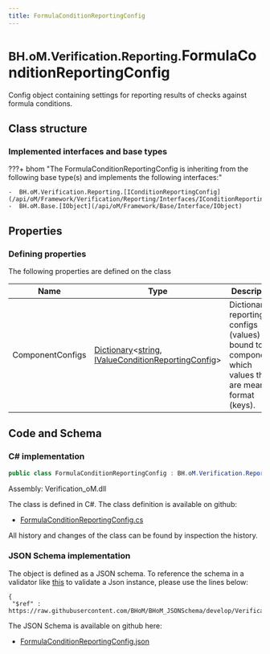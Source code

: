 ```yaml
---
title: FormulaConditionReportingConfig
---
```


# <small>BH.oM.Verification.Reporting.</small>**FormulaConditionReportingConfig**

Config object containing settings for reporting results of checks against formula conditions.

## Class structure

### Implemented interfaces and base types

???+ bhom "The FormulaConditionReportingConfig is inheriting from the following base type(s) and implements the following interfaces:"

    -  BH.oM.Verification.Reporting.[IConditionReportingConfig](/api/oM/Framework/Verification/Reporting/Interfaces/IConditionReportingConfig)
    -  BH.oM.Base.[IObject](/api/oM/Framework/Base/Interface/IObject)


## Properties



### Defining properties

The following properties are defined on the class

| Name             | Type             | Description      | Quantity         |
|------------------|------------------|------------------|------------------|
| ComponentConfigs | [Dictionary](https://learn.microsoft.com/en-us/dotnet/api/System.Collections.Generic.Dictionary-2?view=netstandard-2.0)&lt;[string](https://learn.microsoft.com/en-us/dotnet/api/System.String?view=netstandard-2.0), [IValueConditionReportingConfig](/api/oM/Framework/Verification/Reporting/Interfaces/IValueConditionReportingConfig)&gt; | Dictionary of reporting configs (values) bound to the components, which values they are meant to format (keys). | - |


## Code and Schema

### C# implementation

``` C# title="C#"
public class FormulaConditionReportingConfig : BH.oM.Verification.Reporting.IConditionReportingConfig, BH.oM.Base.IObject
```

Assembly: Verification_oM.dll

The class is defined in C#. The class definition is available on github:

- [FormulaConditionReportingConfig.cs](https://github.com/BHoM/BHoM/blob/develop/Verification_oM/Reporting\FormulaConditionReportingConfig.cs)

All history and changes of the class can be found by inspection the history.
### JSON Schema implementation

The object is defined as a JSON schema. To reference the schema in a validator like [this](https://www.jsonschemavalidator.net/) to validate a Json instance, please use the lines below:

``` { .json .copy .select } title="JSON Schema"
{
 "$ref" : https://raw.githubusercontent.com/BHoM/BHoM_JSONSchema/develop/Verification_oM/Reporting/FormulaConditionReportingConfig.json}
```

The JSON Schema is available on github here:

- [FormulaConditionReportingConfig.json](https://github.com/BHoM/BHoM_JSONSchema/blob/develop/Verification_oM/Reporting/FormulaConditionReportingConfig.json)
